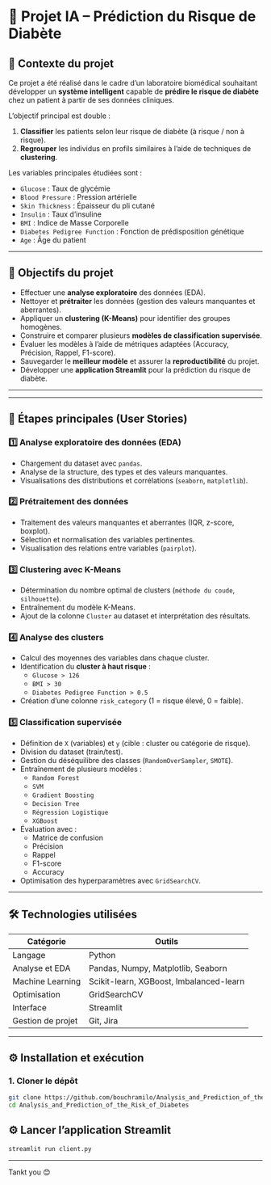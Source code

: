 # 🏥 Projet IA – Prédiction du Risque de Diabète

## 📌 Contexte du projet
Ce projet a été réalisé dans le cadre d’un laboratoire biomédical souhaitant développer un **système intelligent** capable de **prédire le risque de diabète** chez un patient à partir de ses données cliniques.

L’objectif principal est double :
1. **Classifier** les patients selon leur risque de diabète (à risque / non à risque).
2. **Regrouper** les individus en profils similaires à l’aide de techniques de **clustering**.

Les variables principales étudiées sont :
- `Glucose` : Taux de glycémie
- `Blood Pressure` : Pression artérielle
- `Skin Thickness` : Épaisseur du pli cutané
- `Insulin` : Taux d’insuline
- `BMI` : Indice de Masse Corporelle
- `Diabetes Pedigree Function` : Fonction de prédisposition génétique
- `Age` : Âge du patient

---

## 🎯 Objectifs du projet
- Effectuer une **analyse exploratoire** des données (EDA).
- Nettoyer et **prétraiter** les données (gestion des valeurs manquantes et aberrantes).
- Appliquer un **clustering (K-Means)** pour identifier des groupes homogènes.
- Construire et comparer plusieurs **modèles de classification supervisée**.
- Évaluer les modèles à l’aide de métriques adaptées (Accuracy, Précision, Rappel, F1-score).
- Sauvegarder le **meilleur modèle** et assurer la **reproductibilité** du projet.
- Développer une **application Streamlit** pour la prédiction du risque de diabète.

---


---

## 🚀 Étapes principales (User Stories)

### **1️⃣ Analyse exploratoire des données (EDA)**
- Chargement du dataset avec `pandas`.
- Analyse de la structure, des types et des valeurs manquantes.
- Visualisations des distributions et corrélations (`seaborn`, `matplotlib`).

### **2️⃣ Prétraitement des données**
- Traitement des valeurs manquantes et aberrantes (IQR, z-score, boxplot).
- Sélection et normalisation des variables pertinentes.
- Visualisation des relations entre variables (`pairplot`).

### **3️⃣ Clustering avec K-Means**
- Détermination du nombre optimal de clusters (`méthode du coude`, `silhouette`).
- Entraînement du modèle K-Means.
- Ajout de la colonne `Cluster` au dataset et interprétation des résultats.

### **4️⃣ Analyse des clusters**
- Calcul des moyennes des variables dans chaque cluster.
- Identification du **cluster à haut risque** :
  - `Glucose > 126`
  - `BMI > 30`
  - `Diabetes Pedigree Function > 0.5`
- Création d’une colonne `risk_category` (1 = risque élevé, 0 = faible).

### **5️⃣ Classification supervisée**
- Définition de `X` (variables) et `y` (cible : cluster ou catégorie de risque).
- Division du dataset (train/test).
- Gestion du déséquilibre des classes (`RandomOverSampler`, `SMOTE`).
- Entraînement de plusieurs modèles :
  - `Random Forest`
  - `SVM`
  - `Gradient Boosting`
  - `Decision Tree`
  - `Régression Logistique`
  - `XGBoost`
- Évaluation avec :
  - Matrice de confusion
  - Précision
  - Rappel
  - F1-score
  - Accuracy
- Optimisation des hyperparamètres avec `GridSearchCV`.

---

## 🛠️ Technologies utilisées

| Catégorie | Outils |
|------------|--------|
| Langage | Python |
| Analyse et EDA | Pandas, Numpy, Matplotlib, Seaborn |
| Machine Learning | Scikit-learn, XGBoost, Imbalanced-learn |
| Optimisation | GridSearchCV |
| Interface  | Streamlit |
| Gestion de projet | Git, Jira |

---

## ⚙️ Installation et exécution

### 1. Cloner le dépôt
```bash
git clone https://github.com/bouchramilo/Analysis_and_Prediction_of_the_Risk_of_Diabetes
cd Analysis_and_Prediction_of_the_Risk_of_Diabetes
```


## ⚙️ Lancer l’application Streamlit
```bash
streamlit run client.py
```
***
Tankt you 😊



